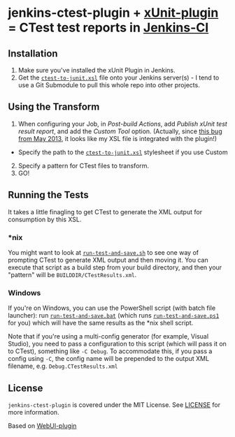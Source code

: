 # jenkins-ctest-plugin + [xUnit-plugin](http://wiki.jenkins-ci.org/display/JENKINS/xUnit+Plugin "xUnit Plugin") = CTest test reports in [Jenkins-CI](http://jenkins-ci.org/ "Extensible continuous integration server")

## Installation

1. Make sure you've installed the xUnit Plugin in Jenkins.
2. Get the [`ctest-to-junit.xsl`][xsl] file onto your Jenkins server(s) - I tend to use a Git Submodule to pull this whole repo into other projects.


## Using the Transform

1. When configuring your Job, in *Post-build Actions*, add *Publish xUnit test result report*, and add the *Custom Tool* option. (Actually, since [this bug from May 2013][jenkins-issue], it looks like my XSL file is integrated with the plugin!)
  - Specify the path to the [`ctest-to-junit.xsl`][xsl] stylesheet if you use Custom
2. Specify a pattern for CTest files to transform.
3. GO!

[jenkins-issue]:https://issues.jenkins-ci.org/browse/JENKINS-17884

## Running the Tests
It takes a little finagling to get CTest to generate the XML output for consumption by this XSL.

### *nix
You might want to look at [`run-test-and-save.sh`][sh] to see one way of prompting CTest to generate XML output and then moving it. You can execute that script as a build step from your build directory, and then your "pattern" will be `BUILDDIR/CTestResults.xml`.

### Windows
If you're on Windows, you can use the PowerShell script (with batch file launcher): run [`run-test-and-save.bat`][bat] (which runs [`run-test-and-save.ps1`][ps1] for you) which will have the same results as the *nix shell script.

Note that if you're using a multi-config generator (for example, Visual Studio), you need to pass a configuration to this script (which will pass it on to CTest), something like `-C Debug`. To accommodate this, if you pass a config using `-C`, the config name will be prepended to the output XML filename, e.g. `Debug.CTestResults.xml`

[xsl]: ctest-to-junit.xsl
[sh]: run-test-and-save.sh
[bat]: run-test-and-save.bat
[ps1]: run-test-and-save.ps1

## License

`jenkins-ctest-plugin` is covered under the MIT License. See [LICENSE](LICENSE) for more information.

Based on [WebUI-plugin](https://github.com/versionone/webui-plugin "WebUI Plugin")

